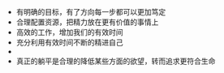 - 有明确的目标，有了方向每一步都可以更加笃定
- 合理配置资源，把精力放在更有价值的事情上
- 高效的工作，增加我们的有效时间
- 充分利用有效时间不断的精进自己
-
- 真正的躺平是合理的降低某些方面的欲望，转而追求更符合生命